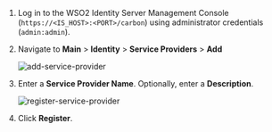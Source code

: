 1. Log in to the WSO2 Identity Server Management Console (`https://<IS_HOST>:<PORT>/carbon`) using administrator credentials (`admin:admin`).

2. Navigate to **Main** > **Identity** > **Service Providers** > **Add**

    ![add-service-provider](../../../assets/img/fragments/add-service-provider.png)

3. Enter a **Service Provider Name**. Optionally, enter a **Description**.

    ![register-service-provider](../../../assets/img/fragments/register-service-provider.png)
    
4. Click **Register**.    
